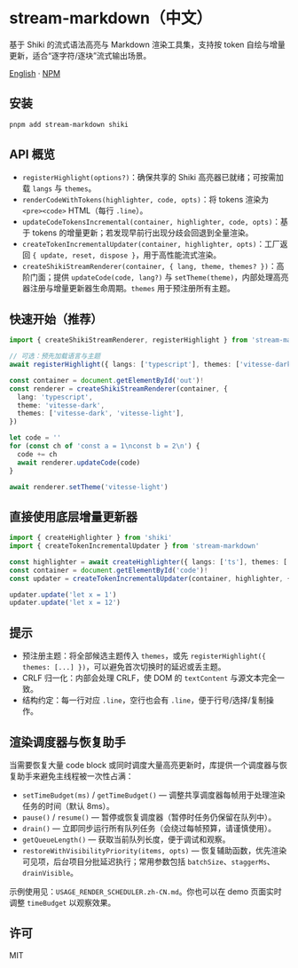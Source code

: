 # stream-markdown（中文）

基于 Shiki 的流式语法高亮与 Markdown 渲染工具集，支持按 token 自绘与增量更新，适合“逐字符/逐块”流式输出场景。

[English](./README.md) · [NPM](https://www.npmjs.com/package/stream-markdown)

## 安装

```sh
pnpm add stream-markdown shiki
```

## API 概览

- `registerHighlight(options?)`：确保共享的 Shiki 高亮器已就绪；可按需加载 `langs` 与 `themes`。
- `renderCodeWithTokens(highlighter, code, opts)`：将 tokens 渲染为 `<pre><code>` HTML（每行 `.line`）。
- `updateCodeTokensIncremental(container, highlighter, code, opts)`：基于 tokens 的增量更新；若发现早前行出现分歧会回退到全量渲染。
- `createTokenIncrementalUpdater(container, highlighter, opts)`：工厂返回 `{ update, reset, dispose }`，用于高性能流式渲染。
- `createShikiStreamRenderer(container, { lang, theme, themes? })`：高阶门面；提供 `updateCode(code, lang?)` 与 `setTheme(theme)`，内部处理高亮器注册与增量更新器生命周期。`themes` 用于预注册所有主题。

## 快速开始（推荐）

```ts
import { createShikiStreamRenderer, registerHighlight } from 'stream-markdown'

// 可选：预先加载语言与主题
await registerHighlight({ langs: ['typescript'], themes: ['vitesse-dark', 'vitesse-light'] })

const container = document.getElementById('out')!
const renderer = createShikiStreamRenderer(container, {
  lang: 'typescript',
  theme: 'vitesse-dark',
  themes: ['vitesse-dark', 'vitesse-light'],
})

let code = ''
for (const ch of 'const a = 1\nconst b = 2\n') {
  code += ch
  await renderer.updateCode(code)
}

await renderer.setTheme('vitesse-light')
```

## 直接使用底层增量更新器

```ts
import { createHighlighter } from 'shiki'
import { createTokenIncrementalUpdater } from 'stream-markdown'

const highlighter = await createHighlighter({ langs: ['ts'], themes: ['vitesse-dark'] })
const container = document.getElementById('code')!
const updater = createTokenIncrementalUpdater(container, highlighter, { lang: 'ts', theme: 'vitesse-dark' })

updater.update('let x = 1')
updater.update('let x = 12')
```

## 提示

- 预注册主题：将全部候选主题传入 `themes`，或先 `registerHighlight({ themes: [...] })`，可以避免首次切换时的延迟或丢主题。
- CRLF 归一化：内部会处理 CRLF，使 DOM 的 `textContent` 与源文本完全一致。
- 结构约定：每一行对应 `.line`，空行也会有 `.line`，便于行号/选择/复制操作。

## 渲染调度器与恢复助手

当需要恢复大量 code block 或同时调度大量高亮更新时，库提供一个调度器与恢复助手来避免主线程被一次性占满：

- `setTimeBudget(ms)` / `getTimeBudget()` — 调整共享调度器每帧用于处理渲染任务的时间（默认 8ms）。
- `pause()` / `resume()` — 暂停或恢复调度器（暂停时任务仍保留在队列中）。
- `drain()` — 立即同步运行所有队列任务（会绕过每帧预算，请谨慎使用）。
- `getQueueLength()` — 获取当前队列长度，便于调试和观察。
- `restoreWithVisibilityPriority(items, opts)` — 恢复辅助函数，优先渲染可见项，后台项目分批延迟执行；常用参数包括 `batchSize`、`staggerMs`、`drainVisible`。

示例使用见：`USAGE_RENDER_SCHEDULER.zh-CN.md`。你也可以在 demo 页面实时调整 `timeBudget` 以观察效果。

## 许可

MIT

